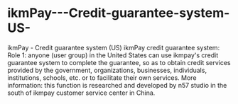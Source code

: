 # ikmPay---Credit-guarantee-system-US-
ikmPay - Credit guarantee system (US)  ikmPay credit guarantee system:  Role 1: anyone (user group) in the United States can use ikmpay's credit guarantee system to complete the guarantee, so as to obtain credit services provided by the government, organizations, businesses, individuals, institutions, schools, etc. or to facilitate their own services.  More information: this function is researched and developed by n57 studio in the south of ikmpay customer service center in China.
